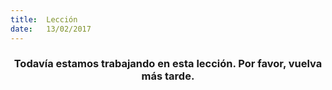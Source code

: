 ```yaml
---
title:  Lección
date:   13/02/2017
---
```


### <center>Todavía estamos trabajando en esta lección. Por favor, vuelva más tarde.</center>